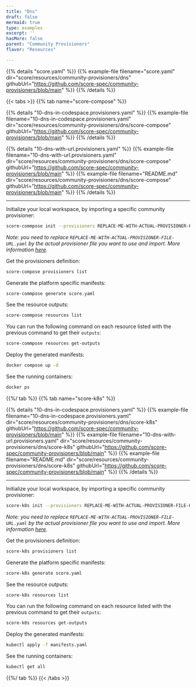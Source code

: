 ```yaml
---
title: "Dns"
draft: false
mermaid: true
type: examples
excerpt: ''
hasMore: false
parent: "Community Provisioners"
flavor: "Resources"

---
```


{{% details "score.yaml" %}}
{{% example-file filename="score.yaml" dir="score/resources/community-provisioners/dns" githubUrl="https://github.com/score-spec/community-provisioners/blob/main" %}}
{{% /details %}}

{{< tabs >}}
{{% tab name="score-compose" %}}

{{% details "10-dns-in-codespace.provisioners.yaml" %}}
{{% example-file filename="10-dns-in-codespace.provisioners.yaml" dir="score/resources/community-provisioners/dns/score-compose" githubUrl="https://github.com/score-spec/community-provisioners/blob/main" %}}
{{% /details %}}

{{% details "10-dns-with-url.provisioners.yaml" %}}
{{% example-file filename="10-dns-with-url.provisioners.yaml" dir="score/resources/community-provisioners/dns/score-compose" githubUrl="https://github.com/score-spec/community-provisioners/blob/main" %}}
{{% example-file filename="README.md" dir="score/resources/community-provisioners/dns/score-compose" githubUrl="https://github.com/score-spec/community-provisioners/blob/main" %}}
{{% /details %}}

---

Initialize your local workspace, by importing a specific community provisioner:

```bash
score-commpose init --provisioners REPLACE-ME-WITH-ACTUAL-PROVISIONER-FILE-URL.yaml
```

_Note: you need to replace `REPLACE-ME-WITH-ACTUAL-PROVISIONER-FILE-URL.yaml` by the actual provisioner file you want to use and import. More information [here](https://docs.score.dev/docs/score-implementation/score-compose/resources-provisioners/#install-provisioner-files)._

Get the provisioners definition:

```bash
score-compose provisioners list
```

Generate the platform specific manifests:

```bash
score-commpose generate score.yaml
```

See the resource outputs:

```bash
score-commpose resources list
```

You can run the following command on each resource listed with the previous command to get their `outputs`:

```bash
score-commpose resources get-outputs
```

Deploy the generated manifests:

```bash
docker compose up -d
```

See the running containers:

```bash
docker ps
```

{{%/ tab %}}
{{% tab name="score-k8s" %}}

{{% details "10-dns-in-codespace.provisioners.yaml" %}}
{{% example-file filename="10-dns-in-codespace.provisioners.yaml" dir="score/resources/community-provisioners/dns/score-k8s" githubUrl="https://github.com/score-spec/community-provisioners/blob/main" %}}
{{% example-file filename="10-dns-with-url.provisioners.yaml" dir="score/resources/community-provisioners/dns/score-k8s" githubUrl="https://github.com/score-spec/community-provisioners/blob/main" %}}
{{% example-file filename="README.md" dir="score/resources/community-provisioners/dns/score-k8s" githubUrl="https://github.com/score-spec/community-provisioners/blob/main" %}}
{{% /details %}}

---

Initialize your local workspace, by importing a specific community provisioner:

```bash
score-k8s init --provisioners REPLACE-ME-WITH-ACTUAL-PROVISIONER-FILE-URL.yaml
```

_Note: you need to replace `REPLACE-ME-WITH-ACTUAL-PROVISIONER-FILE-URL.yaml` by the actual provisioner file you want to use and import. More information [here](https://docs.score.dev/docs/score-implementation/score-k8s/resources-provisioners/#install-provisioner-files)._

Get the provisioners definition:

```bash
score-k8s provisioners list
```

Generate the platform specific manifests:

```bash
score-k8s generate score.yaml
```

See the resource outputs:

```bash
score-k8s resources list
```

You can run the following command on each resource listed with the previous command to get their `outputs`:

```bash
score-k8s resources get-outputs
```

Deploy the generated manifests:

```bash
kubectl apply -f manifests.yaml
```

See the running containers:

```bash
kubectl get all
```

{{%/ tab %}}
{{< /tabs >}}
